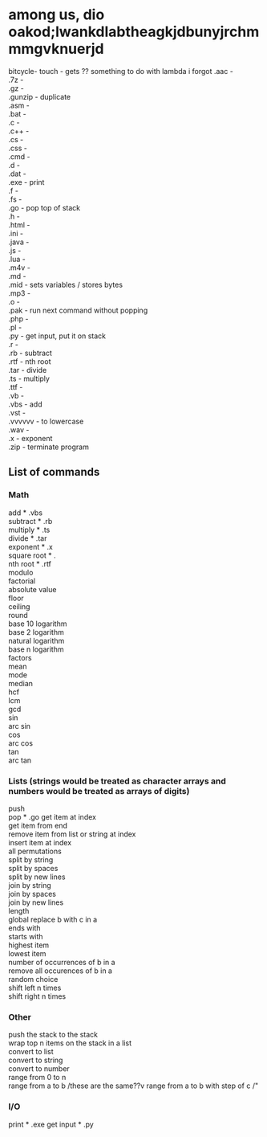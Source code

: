 # among us, dio oakod;lwankdlabtheagkjdbunyjrchmmmgvknuerjd

  bitcycle- 
  touch   - gets ?? something to do with lambda i forgot
.aac      -     
.7z       -   
.gz       -   
.gunzip   - duplicate  
.asm      -   
.bat      -   
.c        -   
.c++      -   
.cs       -   
.css      -   
.cmd      -   
.d        -   
.dat      -   
.exe      - print  
.f        -   
.fs       -   
.go       - pop top of stack  
.h        -   
.html     -   
.ini      -   
.java     -   
.js       -   
.lua      -   
.m4v      -   
.md       -   
.mid      - sets variables / stores bytes  
.mp3      -   
.o        -   
.pak      - run next command without popping  
.php      -   
.pl       -   
.py       - get input, put it on stack  
.r        -   
.rb       - subtract  
.rtf      - nth root  
.tar      - divide  
.ts       - multiply  
.ttf      -   
.vb       -    
.vbs      - add  
.vst      -   
.vvvvvv   - to lowercase  
.wav      -  
.x        - exponent  
.zip      - terminate program  

## List of commands

### Math
add                                      * .vbs  
subtract                                 * .rb  
multiply                                 * .ts  
divide                                   * .tar  
exponent                                 * .x  
square root                              * .  
nth root                                 * .rtf  
modulo  
factorial  
absolute value  
floor  
ceiling  
round  
base 10 logarithm  
base 2 logarithm  
natural logarithm  
base n logarithm  
factors  
mean  
mode   
median  
hcf  
lcm   
gcd  
sin  
arc sin  
cos  
arc cos   
tan     
arc tan  

### Lists (strings would be treated as character arrays and numbers would be treated as arrays of digits)
push                                      
pop                                       * .go
get item at index                         
get item from end                         
remove item from list or string at index  
insert item at index                      
all permutations                          
split by string                           
split by spaces                           
split by new lines                        
join by string                            
join by spaces                            
join by new lines                         
length                                    
global replace b with c in a              
ends with                                 
starts with                               
highest item                              
lowest item                               
number of occurrences of b in a           
remove all occurences of b in a           
random choice                             
shift left n times                        
shift right n times                       
                                          
### Other                                 
push the stack to the stack               
wrap top n items on the stack in a list   
convert to list                           
convert to string                         
convert to number                         
range from 0 to n                           
range from a to b                           /these are the same??v
range from a to b with step of c            /"

### I/O
print                                     * .exe
get input                                 * .py
